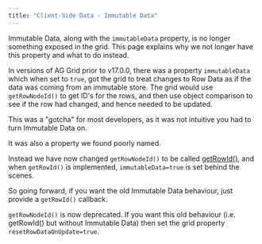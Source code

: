 ```yaml
---
title: "Client-Side Data - Immutable Data"
---
```


Immutable Data, along with the `immutableData` property, is no longer something exposed in the grid. This page explains why we not longer have this property and what to do instead.

In versions of AG Grid prior to v17.0.0, there was a property `immutableData` which when set to `true`, got the grid to treat changes to Row Data as if the data was coming from an immutable store. The grid would use `getRowNodeId()` to get ID's for the rows, and then use object comparison to see if the row had changed, and hence needed to be updated.

This was a "gotcha" for most developers, as it was not intuitive you had to turn Immutable Data on.

It was also a property we found poorly named.

Instead we have now changed `getRowNodeId()` to be called [getRowId()](/row-ids/), and when `getRowId()` is implemented, `immutableData=true` is set behind the scenes.

So going forward, if you want the old Immutable Data behaviour, just provide a `getRowId()` callback.

`getRowNodeId()` is now deprecated. If you want this old behaviour (i.e. getRowId() but without Immutable Data) then set the grid property `resetRowDataOnUpdate=true`.
